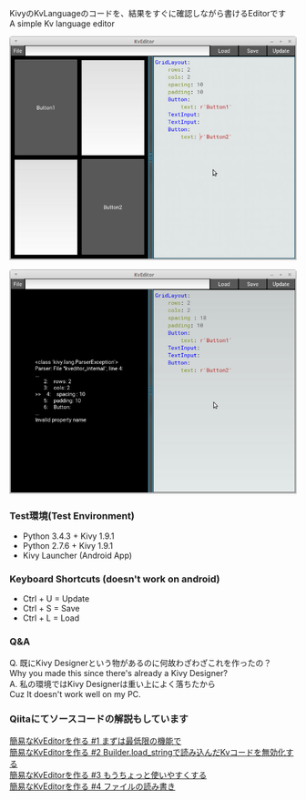 KivyのKvLanguageのコードを、結果をすぐに確認しながら書けるEditorです  
A simple Kv language editor

![screenshot 0001](screenshot/0001.png)

![screenshot 0002](screenshot/0002.png)

### Test環境(Test Environment)

- Python 3.4.3 + Kivy 1.9.1  
- Python 2.7.6 + Kivy 1.9.1  
- Kivy Launcher (Android App)

### Keyboard Shortcuts (doesn't work on android)

- Ctrl + U = Update
- Ctrl + S = Save
- Ctrl + L = Load

### Q&A

Q. 既にKivy Designerという物があるのに何故わざわざこれを作ったの？  
Why you made this since there's already a Kivy Designer?  
A. 私の環境ではKivy Designerは重い上によく落ちたから  
Cuz It doesn't work well on my PC.  

### Qiitaにてソースコードの解説もしています

[簡易なKvEditorを作る #1 まずは最低限の機能で](http://qiita.com/gotta_dive_into_python/items/d903f10d4afe86868def)  
[簡易なKvEditorを作る #2 Builder.load_stringで読み込んだKvコードを無効化する](http://qiita.com/gotta_dive_into_python/items/20694b34770321ba7e45)  
[簡易なKvEditorを作る #3 もうちょっと使いやすくする](http://qiita.com/gotta_dive_into_python/items/6560b0dd024f87362976)  
[簡易なKvEditorを作る #4 ファイルの読み書き](http://qiita.com/gotta_dive_into_python/items/11ff55005b6885fef317)